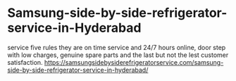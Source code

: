 # Samsung-side-by-side-refrigerator-service-in-Hyderabad
service five rules they are on time service and 24/7 hours online, door step with low charges, genuine spare parts and the last but not the lest customer satisfaction.  https://samsungsidebysiderefrigeratorservice.com/samsung-side-by-side-refrigerator-service-in-hyderabad/
